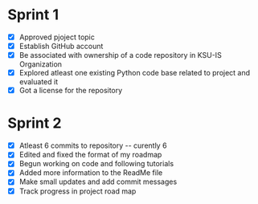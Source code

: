 # Sprint 1
- [X] Approved pjoject topic
- [x] Establish GitHub account
- [x] Be associated with ownership of a code repository in KSU-IS Organization
- [x] Explored atleast one existing Python code base related to project and evaluated it
- [x] Got a license for the repository

# Sprint 2
- [x] Atleast 6 commits to repository -- curently 6
- [x] Edited and fixed the format of my roadmap
- [x] Begun working on code and following tutorials
- [x] Added more information to the ReadMe file
- [x] Make small updates and add commit messages
- [x] Track progress in project road map
